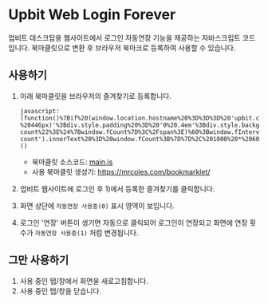 # Upbit Web Login Forever
업비트 데스크탑용 웹사이트에서 로그인 자동연장 기능을 제공하는 자바스크립트 코드입니다.
북마클릿으로 변환 후 브라우저 북마크로 등록하여 사용할 수 있습니다.

## 사용하기

1. 아래 북마클릿을 브라우저의 즐겨찾기로 등록합니다.
    ```
    javascript:(function()%7Bif%20(window.location.hostname%20%3D%3D%3D%20'upbit.com'%20%26%26%20!window.fInterval)%20%7Bwindow.fCount%20%3D%200%3Bconst%20div%20%3D%20document.createElement('div')%3Bdiv.style.zIndex%20%3D%20'1000'%3Bdiv.style.position%20%3D%20'fixed'%3Bdiv.style.top%20%3D%20'0'%3Bdiv.style.right%20%3D%20'calc(50%25%20-%20446px)'%3Bdiv.style.padding%20%3D%20'0%20.4em'%3Bdiv.style.background%20%3D%20'yellow'%3Bdiv.style.color%20%3D%20'black'%3Bdiv.style.cursor%20%3D%20'help'%3Bdiv.title%20%3D%20'%EB%A1%9C%EA%B7%B8%EC%9D%B8%20%22%EC%97%B0%EC%9E%A5%22%20%EB%B2%84%ED%8A%BC%EC%9D%B4%20%EB%82%98%ED%83%80%EB%82%98%EB%A9%B4%20%EC%9E%90%EB%8F%99%EC%9C%BC%EB%A1%9C%20%ED%81%B4%EB%A6%AD%ED%95%A0%20%EA%B1%B0%EC%97%90%EC%9A%94.%20%EA%B7%B8%EB%A7%8C%20%EC%82%AC%EC%9A%A9%ED%95%98%EB%A0%A4%EB%A9%B4%20%ED%8E%98%EC%9D%B4%EC%A7%80%EB%A5%BC%20%EC%83%88%EB%A1%9C%EA%B3%A0%EC%B9%A8%20%ED%95%98%EC%84%B8%EC%9A%94'%3Bdocument.body.prepend(div)%3Bdiv.innerHTML%20%3D%20%60%F0%9F%91%BB%20%EC%9E%90%EB%8F%99%EC%97%B0%EC%9E%A5%20%EC%82%AC%EC%9A%A9%EC%A4%91(%3Cspan%20id%3D%22extend-count%22%3E%24%7Bwindow.fCount%7D%3C%2Fspan%3E)%60%3Bwindow.fInterval%20%3D%20setInterval(()%20%3D%3E%20%7Bconst%20target%20%3D%20document.evaluate('%2F%2Fa%5Btext()%3D%22%EC%97%B0%EC%9E%A5%22%5D'%2C%20document).iterateNext()%3Bif%20(target)%20%7Btarget.click()%3Bwindow.fCount%2B%2B%3Bdocument.getElementById('extend-count').innerText%20%3D%20window.fCount%3B%7D%7D%2C%201000%20*%2060%20*%2030)%3B%7D%7D)()
    ```
    * 북마클릿 소스코드: [main.js](main.js)
    * 사용 북마클릿 생성기: https://mrcoles.com/bookmarklet/

2. 업비트 웹사이트에 로그인 후 1)에서 등록한 즐겨찾기를 클릭합니다.
3. 화면 상단에 `자동연장 사용중(0)` 표시 영역이 보입니다.
4. 로그인 '연장' 버튼이 생기면 자동으로 클릭되어 로그인이 연장되고 화면에 연장 횟수가 `자동연장 사용중(1)` 처럼 변경됩니다.


## 그만 사용하기

1. 사용 중인 탭/창에서 화면을 새로고침합니다.
2. 사용 중인 탭/창을 닫습니다.
